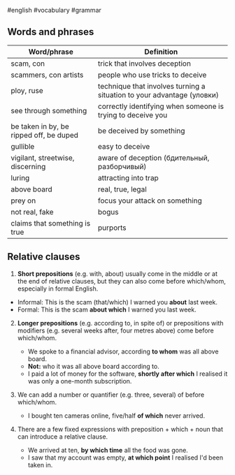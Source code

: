 #english #vocabulary #grammar
## Words and phrases

| Word/phrase                             | Definition                                                             |
| --------------------------------------- | ---------------------------------------------------------------------- |
| scam, con                               | trick that involves deception                                          |
| scammers, con artists                   | people who use tricks to deceive                                       |
| ploy, ruse                              | technique that involves turning a situation to your advantage (уловки) |
| see through something                   | correctly identifying when someone is trying to deceive you            |
| be taken in by, be ripped off, be duped | be deceived by something                                               |
| gullible                                | easy to deceive                                                        |
| vigilant, streetwise, discerning        | aware of deception (бдительный, разборчивый)                           |
| luring                                  | attracting into trap                                                   |
| above board                             | real, true, legal                                                      |
| prey on                                 | focus your attack on something                                         |
| not real, fake                          | bogus                                                                  |
| claims that something is true           | purports                                                               |
## Relative clauses
1) **Short prepositions** (e.g. with, about) usually come in the middle or at the end of relative clauses, but they can also come before which/whom, especially in formal English. 
- Informal: This is the scam (that/which) I warned you **about** last week.
- Formal: This is the scam **about which** I warned you last week.

2) **Longer prepositions** (e.g. according to, in spite of) or prepositions with modifiers (e.g. several weeks after, four metres above) come before which/whom. 
	- We spoke to a financial advisor, according **to whom** was all above board.
	- **Not:** who it was all above board according to. 
	- I paid a lot of money for the software, **shortly after which** I realised it was only a one-month subscription.

3) We can add a number or quantifier (e.g. three, several) of before which/whom. 
	- I bought ten cameras online, five/half **of which** never arrived.

4) There are a few fixed expressions with preposition + which + noun that can introduce a relative clause.
	- We arrived at ten, **by which time** all the food was gone.
	- I saw that my account was empty, **at which point** I realised I'd been taken in.
